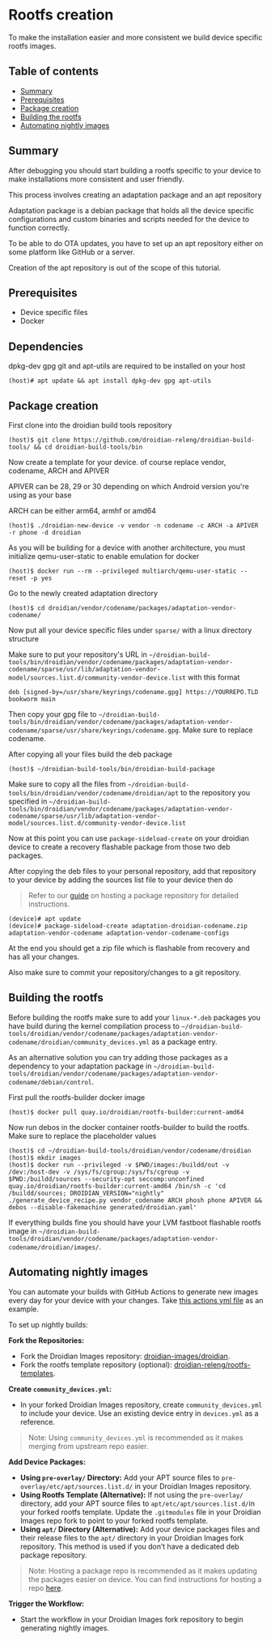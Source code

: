 Rootfs creation
===============

To make the installation easier and more consistent we build device specific rootfs images.

Table of contents
-----------------

* [Summary](#summary)
* [Prerequisites](#prerequisites)
* [Package creation](#package-creation)
* [Building the rootfs](#building-the-rootfs)
* [Automating nightly images](#automating-nightly-images)

Summary
-------

After debugging you should start building a rootfs specific to your device to make installations more consistent and user friendly.

This process involves creating an adaptation package and an apt repository

Adaptation package is a debian package that holds all the device specific configurations and custom binaries and scripts needed for the device to function correctly.

To be able to do OTA updates, you have to set up an apt repository either on some platform like GitHub or a server.

Creation of the apt repository is out of the scope of this tutorial.

Prerequisites
-------------

* Device specific files
* Docker

Dependencies
------------

dpkg-dev gpg git and apt-utils are required to be installed on your host

	(host)# apt update && apt install dpkg-dev gpg apt-utils

Package creation
----------------

First clone into the droidian build tools repository

	(host)$ git clone https://github.com/droidian-releng/droidian-build-tools/ && cd droidian-build-tools/bin

Now create a template for your device. of course replace vendor, codename, ARCH and APIVER

APIVER can be 28, 29 or 30 depending on which Android version you're using as your base

ARCH can be either arm64, armhf or amd64

	(host)$ ./droidian-new-device -v vendor -n codename -c ARCH -a APIVER -r phone -d droidian

As you will be building for a device with another architecture, you must initialize qemu-user-static to enable emulation for docker

	(host)$ docker run --rm --privileged multiarch/qemu-user-static --reset -p yes

Go to the newly created adaptation directory

	(host)$ cd droidian/vendor/codename/packages/adaptation-vendor-codename/

Now put all your device specific files under `sparse/` with a linux directory structure

Make sure to put your repository's URL in `~/droidian-build-tools/bin/droidian/vendor/codename/packages/adaptation-vendor-codename/sparse/usr/lib/adaptation-vendor-model/sources.list.d/community-vendor-device.list` with this format

`deb [signed-by=/usr/share/keyrings/codename.gpg] https://YOURREPO.TLD bookworm main`

Then copy your gpg file to `~/droidian-build-tools/bin/droidian/vendor/codename/packages/adaptation-vendor-codename/sparse/usr/share/keyrings/codename.gpg`. Make sure to replace codename.

After copying all your files build the deb package

	(host)$ ~/droidian-build-tools/bin/droidian-build-package

Make sure to copy all the files from `~/droidian-build-tools/bin/droidian/vendor/codename/droidian/apt` to the repository you specified in `~/droidian-build-tools/bin/droidian/vendor/codename/packages/adaptation-vendor-codename/sparse/usr/lib/adaptation-vendor-model/sources.list.d/community-vendor-device.list`

Now at this point you can use `package-sideload-create` on your droidian device to create a recovery flashable package from those two deb packages.

After copying the deb files to your personal repository, add that repository to your device by adding the sources list file to your device then do
> Refer to our [guide](./host-package-repo.md) on hosting a package repository for detailed instructions.

	(device)# apt update
	(device)# package-sideload-create adaptation-droidian-codename.zip adaptation-vendor-codename adaptation-vendor-codename-configs

At the end you should get a zip file which is flashable from recovery and has all your changes.

Also make sure to commit your repository/changes to a git repository.

Building the rootfs
-------------------

Before building the rootfs make sure to add your `linux-*.deb` packages you have build during the kernel compilation process to `~/droidian-build-tools/droidian/vendor/codename/packages/adaptation-vendor-codename/droidian/community_devices.yml` as a package entry.

As an alternative solution you can try adding those packages as a dependency to your adaptation package in `~/droidian-build-tools/droidian/vendor/codename/packages/adaptation-vendor-codename/debian/control`.

First pull the rootfs-builder docker image

	(host)$ docker pull quay.io/droidian/rootfs-builder:current-amd64

Now run debos in the docker container rootfs-builder to build the rootfs. Make sure to replace the placeholder values

	(host)$ cd ~/droidian-build-tools/droidian/vendor/codename/droidian
	(host)$ mkdir images
	(host)$ docker run --privileged -v $PWD/images:/buildd/out -v /dev:/host-dev -v /sys/fs/cgroup:/sys/fs/cgroup -v $PWD:/buildd/sources --security-opt seccomp:unconfined quay.io/droidian/rootfs-builder:current-amd64 /bin/sh -c 'cd /buildd/sources; DROIDIAN_VERSION="nightly" ./generate_device_recipe.py vendor_codename ARCH phosh phone APIVER && debos --disable-fakemachine generated/droidian.yaml'

If everything builds fine you should have your LVM fastboot flashable rootfs image in `~/droidian-build-tools/droidian/vendor/codename/packages/adaptation-vendor-codename/droidian/images/`.

Automating nightly images
-------------------------

You can automate your builds with GitHub Actions to generate new images every day for your device with your changes. Take [this actions yml file](https://github.com/droidian-onclite/droidian-images/blob/bookworm/.github/workflows/release.yml) as an example.

To set up nightly builds:

**Fork the Repositories:**
- Fork the Droidian Images repository: [droidian-images/droidian](https://github.com/droidian-images/droidian).
- Fork the rootfs template repository (optional): [droidian-releng/rootfs-templates](https://github.com/droidian-releng/rootfs-templates).

**Create `community_devices.yml`:**
- In your forked Droidian Images repository, create `community_devices.yml` to include your device. Use an existing device entry in `devices.yml` as a reference.
> Note: Using `community_devices.yml` is recommended as it makes merging from upstream repo easier.

**Add Device Packages:**
- **Using `pre-overlay/` Directory:** Add your APT source files to `pre-overlay/etc/apt/sources.list.d/` in your Droidian Images repository.
- **Using Rootfs Template (Alternative):** If not using the `pre-overlay/` directory, add your APT source files to `apt/etc/apt/sources.list.d/`in your forked rootfs template. Update the `.gitmodules` file in your Droidian Images repo fork to point to your forked rootfs template.
- **Using `apt/` Directory (Alternative):** Add your device packages files and their release files to the `apt/` directory in your Droidian Images fork repository. This method is used if you don’t have a dedicated deb package repository.

> Note: Hosting a package repo is recommended as it makes updating the packages easier on device. You can find instructions for hosting a repo [here](./host-package-repo.md).

**Trigger the Workflow:**
- Start the workflow in your Droidian Images fork repository to begin generating nightly images.
